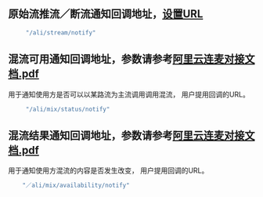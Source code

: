 ## 原始流推流／断流通知回调地址，[设置URL](https://help.aliyun.com/document_detail/35030.html)
```ruby
     "/ali/stream/notify"
```

## 混流可用通知回调地址，参数请参考[阿里云连麦对接文档.pdf](./pdf/阿里云连麦对接文档.pdf)
用于通知使用方是否可以以某路流为主流调用调用混流， 用户提用回调的URL。
```ruby
     "/ali/mix/status/notify"
```

## 混流结果通知回调地址，参数请参考[阿里云连麦对接文档.pdf](./pdf/阿里云连麦对接文档.pdf)
用于通知使用方混流的内容是否发生改变， 用户提用回调的URL。
```ruby
    "／ali/mix/availability/notify"
```
